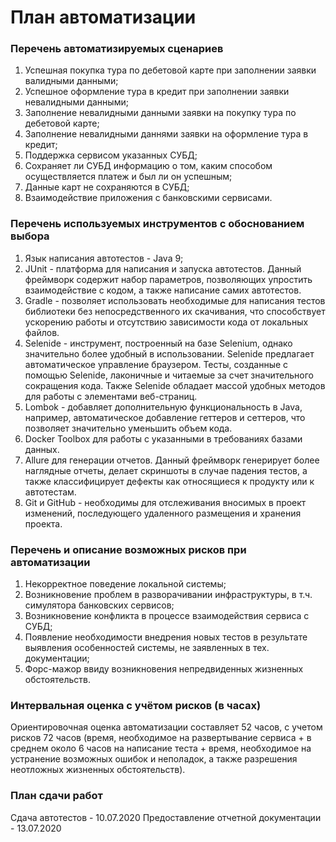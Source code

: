 # План автоматизации

### Перечень автоматизируемых сценариев

1. Успешная покупка тура по дебетовой карте при заполнении заявки валидными данными;
2. Успешное оформление тура в кредит при заполнении заявки невалидными данными;
3. Заполнение невалидными данными заявки на покупку тура по дебетовой карте;
4. Заполнение невалидными даннями заявки на оформление тура в кредит;
5. Поддержка сервисом указанных СУБД;
6. Сохраняет ли СУБД информацию о том, каким способом осуществляется платеж и был ли он успешным;
7. Данные карт не сохраняются в СУБД;
8. Взаимодействие приложения с банковскими сервисами.

### Перечень используемых инструментов с обоснованием выбора

1. Язык написания автотестов - Java 9;
2. JUnit - платформа для написания и запуска автотестов. Данный фреймворк содержит набор параметров, позволяющих упростить взаимодействие с кодом, а также написание самих автотестов.
3. Gradle - позволяет использовать необходимые для написания тестов библиотеки без непосредственного их скачивания, что способствует ускорению работы и отсутствию зависимости кода от локальных файлов.
4. Selenide - инструмент, построенный на базе Selenium, однако значительно более удобный в использовании. Selenide предлагает автоматическое управление браузером. Тесты, созданные с помощью Selenide, лаконичные и читаемые за счет значительного сокращения кода. Также Selenide обладает массой удобных методов для работы с элементами веб-страниц.
5. Lombok - добавляет дополнительную функциональность в Java, например, автоматическое добавление геттеров и сеттеров, что позволяет значительно уменьшить объем кода.
6. Docker Toolbox для работы с указанными в требованиях базами данных.
7. Allure для генерации отчетов. Данный фреймворк генерирует более наглядные отчеты, делает скриншоты в случае падения тестов, а также классифицирует дефекты как относящиеся к продукту или к автотестам.
8. Git и GitHub - необходимы для отслеживания вносимых в проект изменений, последующего удаленного размещения и хранения проекта.

### Перечень и описание возможных рисков при автоматизации

1. Некорректное поведение локальной системы;
2. Возникновение проблем в разворачивании инфраструктуры, в т.ч. симулятора банковских сервисов;
3. Возникновение конфликта в процессе взаимодействия сервиса с СУБД;
4. Появление необходимости внедрения новых тестов в результате выявления особенностей системы, не заявленных в тех. документации;
5. Форс-мажор ввиду возникновения непредвиденных жизненных обстоятельств.

### Интервальная оценка с учётом рисков (в часах)

Ориентировочная оценка автоматизации составляет 52 часов, с учетом рисков 72 часов (время, необходимое на развертывание сервиса + в среднем около 6 часов на написание теста + время, необходимое на устранение возможных ошибок и неполадок, а также разрешения неотложных жизненных обстоятельств).

### План сдачи работ

Сдача автотестов - 10.07.2020
Предоставление отчетной документации - 13.07.2020
